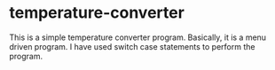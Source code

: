 # temperature-converter
This is a simple temperature converter program. Basically,  it is a menu driven program. I have used switch case statements  to perform the program.
